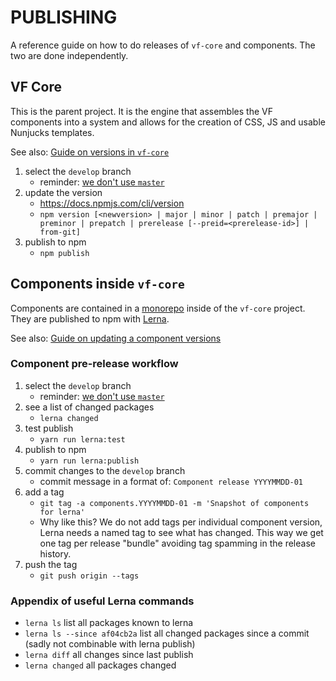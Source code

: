 # PUBLISHING

A reference guide on how to do releases of `vf-core` and components. The two are done independently.

## VF Core

This is the parent project. It is the engine that assembles the VF components into a system 
and allows for the creation of CSS, JS and usable Nunjucks templates.

See also: [Guide on versions in `vf-core`](https://visual-framework.github.io/vf-welcome/developing/guidelines/versioning/)

1. select the `develop` branch
    - reminder: [we don't use `master`](https://github.com/visual-framework/vf-core/blob/master/README.md)
1. update the version 
    - https://docs.npmjs.com/cli/version
    - `npm version [<newversion> | major | minor | patch | premajor | preminor | prepatch | prerelease [--preid=<prerelease-id>] | from-git]` 
1. publish to npm
    - `npm publish`

## Components inside `vf-core`

Components are contained in a [monorepo](https://gomonorepo.org) inside of the `vf-core` project. They are published
to npm with [Lerna](https://github.com/lerna/lerna#about). 

See also: [Guide on updating a component versions](https://visual-framework.github.io/vf-welcome/developing/components/updating-a-component/)

### Component pre-release workflow

1. select the `develop` branch
    - reminder: [we don't use `master`](https://github.com/visual-framework/vf-core/blob/master/README.md)
1. see a list of changed packages
    - `lerna changed`
1. test publish 
    - `yarn run lerna:test`
1. publish to npm
    - `yarn run lerna:publish`
1. commit changes to the `develop` branch
    - commit message in a format of: `Component release YYYYMMDD-01`
1. add a tag 
    - `git tag -a components.YYYYMMDD-01 -m 'Snapshot of components for lerna'`
    - Why like this? We do not add tags per individual component version, Lerna needs a named tag to see what has changed. This way we get one tag per release "bundle" avoiding tag spamming in the release history. 
1. push the tag 
    - `git push origin --tags`

### Appendix of useful Lerna commands

- `lerna ls` list all packages known to lerna
- `lerna ls --since af04cb2a` list all changed packages since a commit (sadly not combinable with lerna publish)
- `lerna diff` all changes since last publish
- `lerna changed` all packages changed
